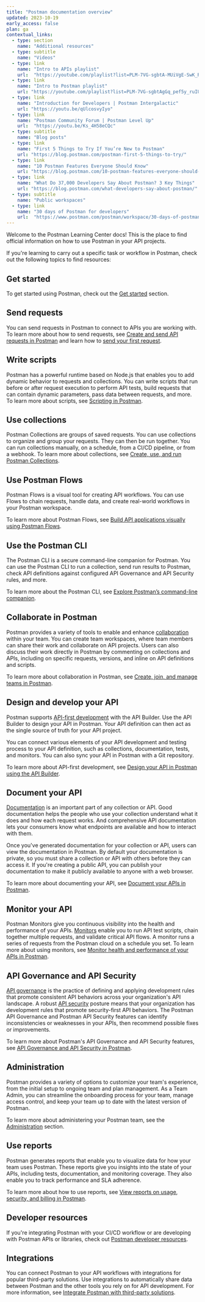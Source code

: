 ```yaml
---
title: "Postman documentation overview"
updated: 2023-10-19
early_access: false
plan: ga
contextual_links:
  - type: section
    name: "Additional resources"
  - type: subtitle
    name: "Videos"
  - type: link
    name: "Intro to APIs playlist"
    url:  "https://youtube.com/playlist?list=PLM-7VG-sgbtA-MUiVgE-SwK_RkYgesikH"
  - type: link
    name: "Intro to Postman playlist"
    url: "https://youtube.com/playlist?list=PLM-7VG-sgbtAgGq_pef5y_ruIUBPpUgNJ"
  - type: link
    name: "Introduction for Developers | Postman Intergalactic"
    url: "https://youtu.be/qUlcosvyIyo"
  - type: link
    name: "Postman Community Forum | Postman Level Up"
    url:  "https://youtu.be/Ks_4H58eCQc"
  - type: subtitle
    name: "Blog posts"
  - type: link
    name: "First 5 Things to Try If You’re New to Postman"
    url: "https://blog.postman.com/postman-first-5-things-to-try/"
  - type: link
    name: "10 Postman Features Everyone Should Know"
    url: "https://blog.postman.com/10-postman-features-everyone-should-know/"
  - type: link
    name: "What Do 37,000 Developers Say About Postman? 3 Key Things"
    url: "https://blog.postman.com/what-developers-say-about-postman/"
  - type: subtitle
    name: "Public workspaces"
  - type: link
    name: "30 days of Postman for developers"
    url:  "https://www.postman.com/postman/workspace/30-days-of-postman-for-developers/overview"
---
```


Welcome to the Postman Learning Center docs! This is the place to find official information on how to use Postman in your API projects.

If you're learning to carry out a specific task or workflow in Postman, check out the following topics to find resources:

## Get started

To get started using Postman, check out the [Get started](/docs/getting-started/overview/) section.

## Send requests

You can send requests in Postman to connect to APIs you are working with. To learn more about how to send requests, see
[Create and send API requests in Postman](/docs/sending-requests/requests/) and learn how to [send your first request](/docs/getting-started/first-steps/sending-the-first-request/).

## Write scripts

Postman has a powerful runtime based on Node.js that enables you to add dynamic behavior to requests and collections. You can write scripts that run before or after request execution to perform API tests, build requests that can contain dynamic parameters, pass data between requests, and more. To learn more about scripts, see [Scripting in Postman](/docs/writing-scripts/intro-to-scripts/).

## Use collections

Postman Collections are groups of saved requests. You can use collections to organize and group your requests. They can then be run together. You can run collections manually, on a schedule, from a CI/CD pipeline, or from a webhook. To learn more about collections, see [Create, use, and run Postman Collections](/docs/collections/collections-overview/).

## Use Postman Flows

Postman Flows is a visual tool for creating API workflows. You can use Flows to chain requests, handle data, and create real-world workflows in your Postman workspace.

To learn more about Postman Flows, see [Build API applications visually using Postman Flows](/docs/postman-flows/gs/flows-overview/).

## Use the Postman CLI

The Postman CLI is a secure command-line companion for Postman. You can use the Postman CLI to run a collection, send run results to Postman, check API definitions against configured API Governance and API Security rules, and more.

To learn more about the Postman CLI, see [Explore Postman’s command-line companion](/docs/postman-cli/postman-cli-overview/).

## Collaborate in Postman

Postman provides a variety of tools to enable and enhance [collaboration](https://www.postman.com/api-platform/api-collaboration/) within your team. You can create team workspaces, where team members can share their work and collaborate on API projects. Users can also discuss their work directly in Postman by commenting on collections and APIs, including on specific requests, versions, and inline on API definitions and scripts.

To learn more about collaboration in Postman, see [Create, join, and manage teams in Postman](/docs/collaborating-in-postman/working-with-your-team/collaboration-overview/).

## Design and develop your API

Postman supports [API-first development](https://www.postman.com/api-first/) with the API Builder. Use the API Builder to design your API in Postman. Your API definition can then act as the single source of truth for your API project.

You can connect various elements of your API development and testing process to your API definition, such as collections, documentation, tests, and monitors. You can also sync your API in Postman with a Git repository.

To learn more about API-first development, see [Design your API in Postman using the API Builder](/docs/designing-and-developing-your-api/the-api-workflow/).

## Document your API

[Documentation](https://www.postman.com/api-platform/api-documentation/) is an important part of any collection or API. Good documentation helps the people who use your collection understand what it does and how each request works. And comprehensive API documentation lets your consumers know what endpoints are available and how to interact with them.

Once you've generated documentation for your collection or API, users can view the documentation in Postman. By default your documentation is private, so you must share a collection or API with others before they can access it. If you're creating a public API, you can publish your documentation to make it publicly available to anyone with a web browser.

To learn more about documenting your API, see [Document your APIs in Postman](/docs/publishing-your-api/api-documentation-overview/).

## Monitor your API

Postman Monitors give you continuous visibility into the health and performance of your APIs. [Monitors](https://www.postman.com/api-platform/api-monitoring/) enable you to run API test scripts, chain together multiple requests, and validate critical API flows. A monitor runs a series of requests from the Postman cloud on a schedule you set. To learn more about using monitors, see [Monitor health and performance of your APIs in Postman](/docs/monitoring-your-api/intro-monitors/).

## API Governance and API Security

[API governance](https://www.postman.com/api-platform/api-governance/) is the practice of defining and applying development rules that promote consistent API behaviors across your organization's API landscape. A robust [API security](https://www.postman.com/api-platform/api-security/) posture means that your organization has development rules that promote security-first API behaviors. The Postman API Governance and Postman API Security features can identify inconsistencies or weaknesses in your APIs, then recommend possible fixes or improvements.

To learn more about Postman's API Governance and API Security features, see [API Governance and API Security in Postman](/docs/api-governance/api-governance-overview/).

## Administration

Postman provides a variety of options to customize your team's experience, from the initial setup to ongoing team and plan management. As a Team Admin, you can streamline the onboarding process for your team, manage access control, and keep your team up to date with the latest version of Postman.

To learn more about administering your Postman team, see the [Administration](/docs/administration/managing-your-team/managing-your-team/) section.

## Use reports

Postman generates reports that enable you to visualize data for how your team uses Postman. These reports give you insights into the state of your APIs, including tests, documentation, and monitoring coverage. They also enable you to track performance and SLA adherence.

To learn more about how to use reports, see [View reports on usage, security, and billing in Postman](/docs/reports/reports-overview/).

## Developer resources

If you're integrating Postman with your CI/CD workflow or are developing with Postman APIs or libraries, check out [Postman developer resources](/docs/developer/resources-intro/).

## Integrations

You can connect Postman to your API workflows with integrations for popular third-party solutions. Use integrations to automatically share data between Postman and the other tools you rely on for API development. For more information, see [Integrate Postman with third-party solutions](/docs/integrations/intro-integrations/).
